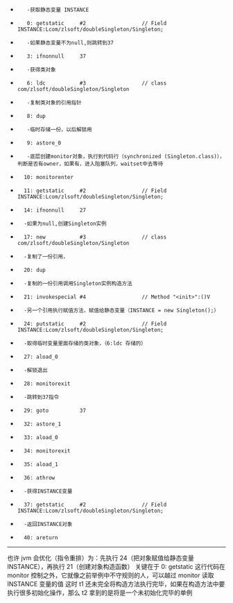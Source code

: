  *        -获取静态变量 INSTANCE
 *        0: getstatic     #2                  // Field INSTANCE:Lcom/zlsoft/doubleSingleton/Singleton;
 *        -如果静态变量不为null,则跳转到37
 *        3: ifnonnull     37
 *        -获得类对象
 *        6: ldc           #3                  // class com/zlsoft/doubleSingleton/Singleton
 *        -复制类对象的引用指针
 *        8: dup
 *        -临时存储一份，以后解锁用
 *        9: astore_0
 *        -底层创建monitor对象，执行到代码行（synchronized (Singleton.class)），判断是否有owner，如果有，进入阻塞队列，waitset中去等待
 *       10: monitorenter
 *       11: getstatic     #2                  // Field INSTANCE:Lcom/zlsoft/doubleSingleton/Singleton;
 *       14: ifnonnull     27
 *       -如果为null,创建Singleton实例
 *       17: new           #3                  // class com/zlsoft/doubleSingleton/Singleton
 *       -复制了一份引用，
 *       20: dup
 *       -复制的一份引用调用Singleton实例构造方法
 *       21: invokespecial #4                  // Method "<init>":()V
 *       -另一个引用执行赋值方法，赋值给静态变量（INSTANCE = new Singleton();）
 *       24: putstatic     #2                  // Field INSTANCE:Lcom/zlsoft/doubleSingleton/Singleton;
 *       -取得临时变量里面存储的类对象，（6:ldc 存储的）
 *       27: aload_0
 *       -解锁退出
 *       28: monitorexit
 *       -跳转到37指令
 *       29: goto          37
 *       32: astore_1
 *       33: aload_0
 *       34: monitorexit
 *       35: aload_1
 *       36: athrow
 *       -获得INSTANCE变量
 *       37: getstatic     #2                  // Field INSTANCE:Lcom/zlsoft/doubleSingleton/Singleton;
 *       -返回INSTANCE对象
 *       40: areturn
 -----------------------------------------------------------------------------------------------------
 也许 jvm 会优化（指令重排）为：先执行 24（把对象赋值给静态变量INSTANCE），再执行 21（创建对象构造函数）
 关键在于 0: getstatic 这行代码在 monitor 控制之外，它就像之前举例中不守规则的人，可以越过 monitor 读取
 INSTANCE 变量的值
 这时 t1 还未完全将构造方法执行完毕，如果在构造方法中要执行很多初始化操作，那么 t2 拿到的是将是一个未初始化完毕的单例